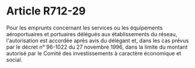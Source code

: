 # Article R712-29

Pour les emprunts concernant les services ou les équipements aéroportuaires et portuaires délégués aux établissements du réseau, l'autorisation est accordée après avis du délégant et, dans les cas prévus par le décret n° 96-1022 du 27 novembre 1996, dans la limite du montant autorisé par le Comité des investissements à caractère économique et social.